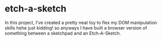 # etch-a-sketch
In this project, I've created a pretty neat toy  to flex my DOM manipulation skills hehe just kidding! so anyways I have built a browser version of something between a sketchpad and an Etch-A-Sketch.

